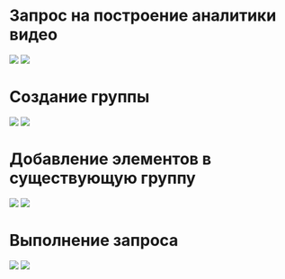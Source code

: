 # Запрос на построение аналитики видео
![](images/functional_diagram1.png)
![](images/functional_diagram1_1.png)

# Создание группы
![](images/functional_diagram3.png)
![](images/functional_diagram3_1.png)


# Добавление элементов в существующую группу
![](images/functional_diagram2.png)
![](images/functional_diagram2_1.png)

# Выполнение запроса
![](images/functional_diagram4.png)
![](images/functional_diagram4_1.png)